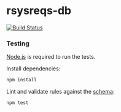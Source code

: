 # rsysreqs-db

[![Build Status](https://travis-ci.org/glin/rsysreqs-db.svg)](https://travis-ci.org/glin/rsysreqs-db)

### Testing

[Node.js](https://nodejs.org/) is required to run the tests.

Install dependencies:

```sh
npm install
```

Lint and validate rules against the [schema](schema.json):

```sh
npm test
```
